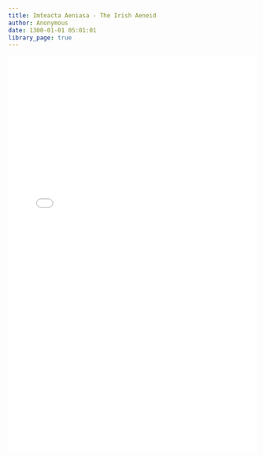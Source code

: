 ```yaml
---
title: Imṫeaċta Aeniasa - The Irish Aeneid
author: Anonymous
date: 1300-01-01 05:01:01
library_page: true
---
```


<div>
  <iframe src="/PDFjs/web/viewer.html?file=../../pages/primary-source-texts/old-irish/The-Irish-Aeneid/The-Irish-Aeneid.pdf" width="100%" height="800px" frameborder="0"></iframe>
</div>